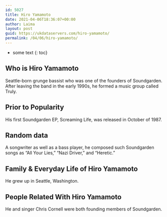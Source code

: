 ```yaml
---
id: 5027
title: Hiro Yamamoto
date: 2021-04-06T18:36:07+00:00
author: Laima
layout: post
guid: https://ukdataservers.com/hiro-yamamoto/
permalink: /04/06/hiro-yamamoto/
---
```


* some text
{: toc}


## Who is Hiro Yamamoto
                  
                  
                  
Seattle-born grunge bassist who was one of the founders of Soundgarden. After leaving the band in the early 1990s, he formed a music group called Truly.
                  
              
            
              
            
                
                
                
## Prior to Popularity
                  
                  
                  
His first Soundgarden EP, Screaming Life, was released in October of 1987.
                  
              
            
              
            
                
                
                
## Random data
                  
                  
                  
A songwriter as well as a bass player, he composed such Soundgarden songs as &#8220;All Your Lies,&#8221; &#8220;Nazi Driver,&#8221; and &#8220;Heretic.&#8221;
                  
              
            
              
            
                
                
                
## Family & Everyday Life of Hiro Yamamoto
                  
                  
                  
He grew up in Seattle, Washington.
                  
              
            
              
            
                
                
                
## People Related With Hiro Yamamoto
                  
                  
                  
He and singer Chris Cornell were both founding members of Soundgarden.
                  
              
            
              
            
                
              
            
              
              
            
            
              
            
          
          
          